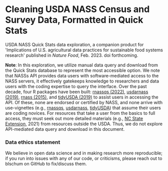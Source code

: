 # Cleaning USDA NASS Census and Survey Data, Formatted in Quick Stats

USDA NASS Quick Stats data exploration, a companion product for 'Implications of U.S. agricultural data practices for sustainable food systems research' published in *Nature Food*, Feb. 2023. doi forthcoming.

**Note**: In this exploration, we utilize manual data query and download from the Quick Stats database to represent the most accessible option. We note that NASSs API provides data users with software-mediated access to the NASS servers, it effectively gatekeeps knowledge to researchers and data users with the coding expertise to query the interface. Over the past decade, four R packages have been built: [rnassqs (2022)](https://cran.r-project.org/web/packages/rnassqs/index.html), [usdarnass (2019)](https://cran.r-project.org/package=usdarnass), [rnass (2015)](https://github.com/emraher/rnass), and [tidyUSDA (2019)](https://cran.r-project.org/web/packages/tidyUSDA/tidyUSDA.pdf) to assist users in accessing the API. Of these, none are endorsed or certified by NASS, and none arrive with use-vignettes (e.g., [rnassqs](https://cran.r-project.org/web/packages/rnassqs/vignettes/rnassqs.html), [usdarnass](https://cran.r-project.org/web/packages/usdarnass/vignettes/usdarnass.html), [tidyUSDA](https://cran.r-project.org/web/packages/tidyUSDA/vignettes/using_tidyusda.html)) that assume their users are coding novices. For resources that take a user from the basics to full access, they must seek out more detailed materials (e.g., [NC State Extension](https://content.ces.ncsu.edu/getting-data-from-the-national-agricultural-statistics-service-nass-using-r), 2021) from resources outside the USDA. Thus, we do not explore API-mediated data query and download in this document.

### Data ethics statement
We believe in open data science and in making research more reproducible; if you run into issues with any of our code, or criticisms, please reach out to blschum on GitHub to fix/discuss them.
